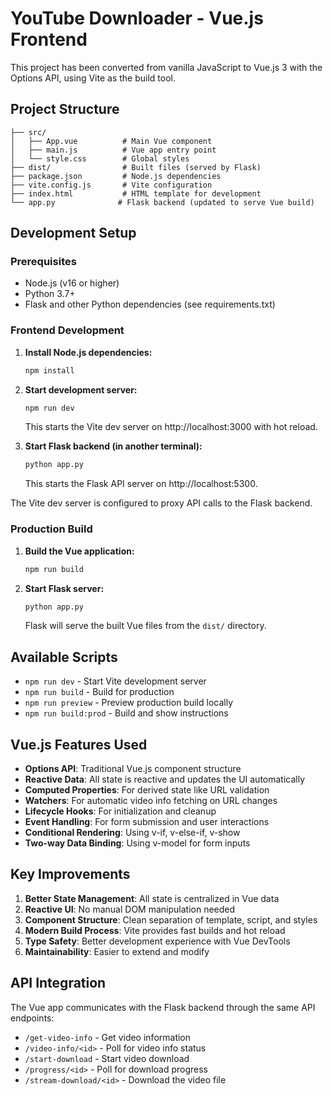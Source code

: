 # YouTube Downloader - Vue.js Frontend

This project has been converted from vanilla JavaScript to Vue.js 3 with the Options API, using Vite as the build tool.

## Project Structure

```
├── src/
│   ├── App.vue          # Main Vue component
│   ├── main.js          # Vue app entry point
│   └── style.css        # Global styles
├── dist/                # Built files (served by Flask)
├── package.json         # Node.js dependencies
├── vite.config.js       # Vite configuration
├── index.html           # HTML template for development
└── app.py              # Flask backend (updated to serve Vue build)
```

## Development Setup

### Prerequisites
- Node.js (v16 or higher)
- Python 3.7+
- Flask and other Python dependencies (see requirements.txt)

### Frontend Development

1. **Install Node.js dependencies:**
   ```bash
   npm install
   ```

2. **Start development server:**
   ```bash
   npm run dev
   ```
   This starts the Vite dev server on http://localhost:3000 with hot reload.

3. **Start Flask backend (in another terminal):**
   ```bash
   python app.py
   ```
   This starts the Flask API server on http://localhost:5300.

The Vite dev server is configured to proxy API calls to the Flask backend.

### Production Build

1. **Build the Vue application:**
   ```bash
   npm run build
   ```

2. **Start Flask server:**
   ```bash
   python app.py
   ```
   Flask will serve the built Vue files from the `dist/` directory.

## Available Scripts

- `npm run dev` - Start Vite development server
- `npm run build` - Build for production
- `npm run preview` - Preview production build locally
- `npm run build:prod` - Build and show instructions

## Vue.js Features Used

- **Options API**: Traditional Vue.js component structure
- **Reactive Data**: All state is reactive and updates the UI automatically
- **Computed Properties**: For derived state like URL validation
- **Watchers**: For automatic video info fetching on URL changes
- **Lifecycle Hooks**: For initialization and cleanup
- **Event Handling**: For form submission and user interactions
- **Conditional Rendering**: Using v-if, v-else-if, v-show
- **Two-way Data Binding**: Using v-model for form inputs

## Key Improvements

1. **Better State Management**: All state is centralized in Vue data
2. **Reactive UI**: No manual DOM manipulation needed
3. **Component Structure**: Clean separation of template, script, and styles
4. **Modern Build Process**: Vite provides fast builds and hot reload
5. **Type Safety**: Better development experience with Vue DevTools
6. **Maintainability**: Easier to extend and modify

## API Integration

The Vue app communicates with the Flask backend through the same API endpoints:
- `/get-video-info` - Get video information
- `/video-info/<id>` - Poll for video info status
- `/start-download` - Start video download
- `/progress/<id>` - Poll for download progress
- `/stream-download/<id>` - Download the video file
